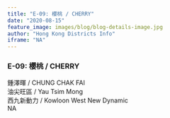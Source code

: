 ```yaml
---
title: "E-09: 櫻桃 / CHERRY"
date: "2020-08-15"
feature_image: images/blog/blog-details-image.jpg
author: "Hong Kong Districts Info"
iframe: "NA"
---
```


### E-09: 櫻桃 / CHERRY  
鍾澤暉 / CHUNG CHAK FAI  
油尖旺區 / Yau Tsim Mong  
西九新動力 / Kowloon West New Dynamic  
NA
